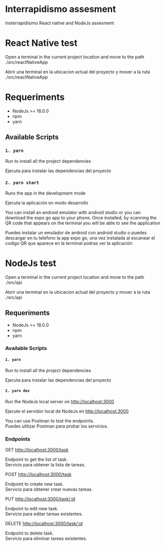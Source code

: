 # Interrapidismo assesment
insterrapidisimo React native and NodeJs assesment

# React Native test
Open a terminal in the current project location and move to the path ./src/reactNativeApp

Abrir una terminal en la ubicacion actual del proyecto y mover a la ruta ./src/reactNativeApp
# Requeriments

- NodeJs >= 18.0.0
- npm
- yarn

## Available Scripts
### `1. yarn`

Run to install all the project dependencies

Ejecuta para instalar las dependencias del proyecto

### `2. yarn start`

Runs the app in the development mode

Ejecuta la aplicación en modo desarrollo

You can install an android emulator with android studio or you can download the expo go app to your phone. Once installed, by scanning the QR code that appears on the terminal you will be able to see the application

Puedes instalar un emulador de android con android studio o puedes descargar en tu telefono la app expo go, una vez instalada al escanear el codigo QR que aparece en la terminal podras ver la aplicación


# NodeJs test
Open a terminal in the current project location and move to the path ./src/api

Abrir una terminal en la ubicacion actual del proyecto y mover a la ruta ./src/api
## Requeriments
- NodeJs >= 18.0.0
- npm
- yarn

### Available Scripts
#### `1. yarn`

Run to install all the project dependencies

Ejecuta para instalar las dependencias del proyecto

#### `2. yarn dev`

Run the NodeJs local server on [http://localhost:3000](http://localhost:3000)

Ejecute el servidor local de NodeJs en [http://localhost:3000](http://localhost:3000)

You can use Postman to test the endpoints.\
Puedes utilizar Postman para probar los servicios.

### Endpoints

GET [http://localhost:3000/task](http://localhost:3000/task)

Endpoint to get the list of task.\
Servicio para obtener la lista de tareas.

POST [http://localhost:3000/task](http://localhost:3000/task)

Endpoint to create new task.\
Servicio para obtener crear nuevas tareas.

PUT [http://localhost:3000/task/:id](http://localhost:3000/task)

Endpoint to edit new task.\
Servicio para editar tareas existentes.

DELETE [http://localhost:3000/task/:id](http://localhost:3000/task)

Endpoint to delete task.\
Servicio para eliminar tareas existentes.
